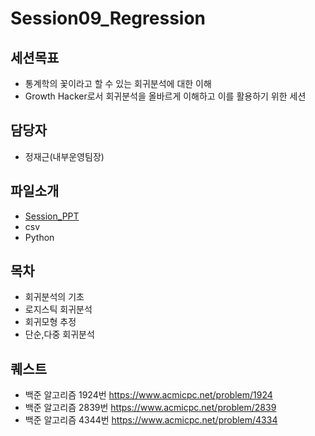 Session09_Regression
===

세션목표
---
 - 통계학의 꽃이라고 할 수 있는 회귀분석에 대한 이해
 - Growth Hacker로서 회귀분석을 올바르게 이해하고 이를 활용하기 위한 세션

담당자
---
 - 정재근(내부운영팀장)

파일소개
---
   
 - [Session_PPT](./Session9_Regression.pdf) 
 - csv
 - Python 
 


목차
---
   
 - 회귀분석의 기초
 - 로지스틱 회귀분석
 - 회귀모형 추정 
 - 단순,다중 회귀분석
 
 
퀘스트
---
   
 - 백준 알고리즘 1924번 https://www.acmicpc.net/problem/1924
 - 백준 알고리즘 2839번 https://www.acmicpc.net/problem/2839
 - 백준 알고리즘 4344번 https://www.acmicpc.net/problem/4334
